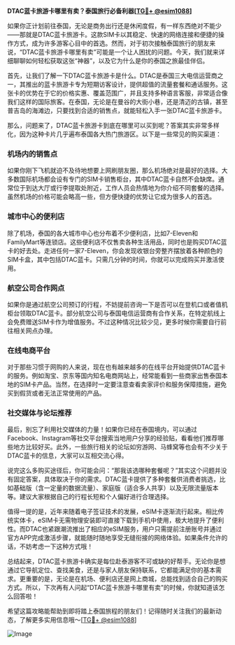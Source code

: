 **DTAC蓝卡旅游卡哪里有卖？泰国旅行必备利器[[TG💪+ @esim1088](https://t.me/s/esim1088)]**

如果你正计划前往泰国，无论是商务出行还是休闲度假，有一样东西绝对不能少——那就是DTAC蓝卡旅游卡。这款SIM卡以其稳定、快速的网络连接和便捷的操作方式，成为许多游客心目中的首选。然而，对于初次接触泰国旅行的朋友来说，“DTAC蓝卡旅游卡哪里有卖”可能是一个让人困扰的问题。今天，我们就来详细聊聊如何轻松获取这张“神器”，以及它为什么是你的泰国之旅最佳伴侣。

首先，让我们了解一下DTAC蓝卡旅游卡是什么。DTAC是泰国三大电信运营商之一，其推出的蓝卡旅游卡专为短期访客设计，提供超值的流量套餐和通话服务。这张卡的优势在于它的价格实惠、覆盖范围广，并且支持多种语言客服，非常适合像我们这样的国际旅客。在泰国，无论是在曼谷的大街小巷，还是清迈的古镇，甚至普吉岛的海滩边，只要找到合适的销售点，就能轻松入手一张DTAC蓝卡旅游卡。

那么，问题来了，DTAC蓝卡旅游卡到底在哪里可以买到呢？答案其实非常多样化，因为这种卡片几乎遍布泰国各大热门旅游区。以下是一些常见的购买渠道：

### 机场内的销售点

如果你刚下飞机就迫不及待地想要上网刷朋友圈，那么机场绝对是最好的选择。大多数国际机场都会设有专门的SIM卡销售柜台，其中DTAC蓝卡自然不会缺席。通常位于到达大厅或行李提取处附近，工作人员会热情地为你介绍不同套餐的选择。虽然机场的价格可能会略高一些，但方便快捷的优势让它成为很多人的首选。

### 城市中心的便利店

除了机场，泰国的各大城市中心也分布着不少便利店，比如7-Eleven和FamilyMart等连锁店。这些便利店不仅售卖各种生活用品，同时也是购买DTAC蓝卡的好去处。走进任何一家7-Eleven，你会发现收银台旁整齐摆放着各种颜色的SIM卡盒，其中包括DTAC蓝卡。只需几分钟的时间，你就可以完成购买并激活使用。

### 航空公司合作网点

如果你是通过航空公司预订的行程，不妨提前咨询一下是否可以在登机口或者值机柜台领取DTAC蓝卡。部分航空公司与泰国电信运营商有合作关系，在特定航线上会免费赠送SIM卡作为增值服务。不过这种情况比较少见，更多时候你需要自行前往相关网点办理。

### 在线电商平台

对于那些习惯于网购的人来说，现在也有越来越多的在线平台开始提供DTAC蓝卡的服务。例如淘宝、京东等国内知名电商网站上，经常能看到一些商家出售泰国本地的SIM卡产品。当然，在选择时一定要注意查看卖家评价和服务保障措施，避免买到假货或者无法正常使用的产品。

### 社交媒体与论坛推荐

最后，别忘了利用社交媒体的力量！如果你已经在泰国境内，可以通过Facebook、Instagram等社交平台搜索当地用户分享的经验贴，看看他们推荐哪些地方比较好买。此外，一些旅行相关的论坛如穷游网、马蜂窝等也会有不少关于DTAC蓝卡的信息，大家可以互相交流心得。

说完这么多购买途径后，你可能会问：“那我该选哪种套餐呢？”其实这个问题并没有固定答案，具体取决于你的需求。DTAC蓝卡提供了多种套餐供消费者挑选，比如基础版（含一定量的数据流量）、家庭版（适合多人共享）以及无限流量版本等。建议大家根据自己的行程长短和个人偏好进行合理选择。

值得一提的是，近年来随着电子签证技术的发展，eSIM卡逐渐流行起来。相比传统实体卡，eSIM卡无需物理安装即可直接下载到手机中使用，极大地提升了便利性。而DTAC也紧跟潮流推出了相应的eSIM服务，用户只需提前注册账号并通过官方APP完成激活步骤，就能随时随地享受无缝衔接的网络体验。如果条件允许的话，不妨考虑一下这种方式哦！

总结起来，DTAC蓝卡旅游卡确实是每位赴泰游客不可或缺的好帮手。无论你是想通过它导航定位、查找美食，还是与家人朋友保持联系，它都能满足你的基本需求。更重要的是，无论是在机场、便利店还是网上商城，总能找到适合自己的购买方式。所以，下次再有人问起“DTAC蓝卡旅游卡哪里有卖”的时候，你就知道该怎么回答啦！

希望这篇攻略能帮助到即将踏上泰国旅程的朋友们！记得随时关注我们的最新动态，了解更多实用信息哦～[[TG💪+ @esim1088](https://t.me/s/esim1088)] 

![Image](https://i.postimg.cc/4NQfJmqS/Snipaste-2025-05-13-00-14-12.png)